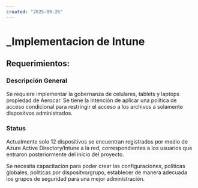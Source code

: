 ```yaml
---
created: "2025-09-26"
---
```


# _Implementacion de Intune
## Requerimientos:
### Descripción General
Se requiere implementar la gobernanza de celulares, tablets y laptops propiedad de Aerocar. Se tiene la intención de aplicar una política de acceso condicional para restringir el acceso a los archivos a solamente dispositvos administrados.

### Status
Actualmente solo 12 dispositivos se encuentran registrados por medio de Azure Active Directory/Intune a la red, correspondientes a los usuarios que entraron posteriormente del inicio del proyecto.

Se necesita capacitación para poder crear las configuraciones, politicas globales, politicas por dispositvo/grupo, establecer de manera adecuada los grupos de seguridad para una mejor administración. 